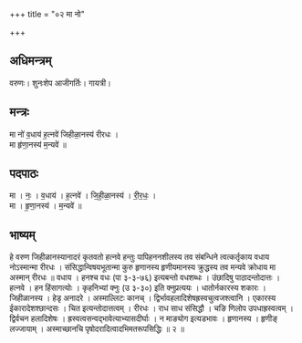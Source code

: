 +++
title = "०२ मा नो"

+++
## अधिमन्त्रम्
वरुणः। शुनःशेप आजीगर्तिः। गायत्री।

## मन्त्रः
मा नो॑ व॒धाय॑ ह॒त्नवे॑ जिहीळा॒नस्य॑ रीरधः ।  
मा हृ॑णा॒नस्य॑ म॒न्यवे॑ ॥

## पदपाठः
मा । नः॒ । व॒धाय॑ । ह॒त्नवे॑ । जि॒ही॒ळा॒नस्य॑ । री॒र॒धः॒ ।  
मा । हृ॒णा॒नस्य॑ । म॒न्यवे॑ ॥

## भाष्यम्
हे वरुण जिहीळानस्यानादरं कृतवतो हत्नवे हन्तुः पापिहननशीलस्य तव संबन्धिने त्वत्कर्तृकाय वधाय नोऽस्मान्मा रीरधः । संसिद्धान्विषयभूतान्मा कुरु हृणानस्य हृणीयमानस्य क्रुद्धस्य तव मन्यवे क्रोधाय मा अस्मान् रीरधः ॥ वधाय । हनश्च वधः (पा ३-३-७६) इत्यबन्तो वधशब्धः । उंछादिषु पाठादन्तोदात्तः । हत्नवे । हन हिंसागत्योः । कृहनिभ्यां क्नुः (उ ३-३०) इति क्नुप्रत्ययः । धातोर्नकारस्य शकारः । जिहीळानस्य । हेडृ अनादरे । अस्माल्लिटः कानच् । द्विर्भावहलादिशेषह्रस्वचुत्वजश्त्वानि । एकारस्य ईकारादेशश्छान्दसः । चित इत्यन्तोदात्तत्वम् । रीरधः । राध साध संसिद्धौ । चङि णिलोप उपधाह्रस्वत्वम् । द्विर्वचन हलादिशेषः । ह्रस्वत्वसन्वद्भावेत्याभ्यासदीर्घाः । न माङ्योग इत्यडभावः । हृणानस्य । हृणीङ् लज्जायाम् । अस्माच्छानचि पृषोदरादित्वादभिमतरूपसिद्धिः ॥ २ ॥